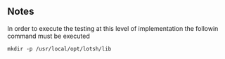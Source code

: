 ## Notes

In order to execute the testing at this level of implementation the followin command must be executed

```shell
mkdir -p /usr/local/opt/lotsh/lib
```
